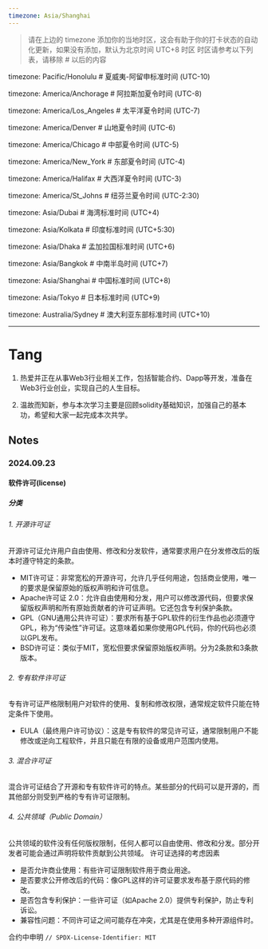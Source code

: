 ```yaml
---
timezone: Asia/Shanghai
---
```


> 请在上边的 timezone 添加你的当地时区，这会有助于你的打卡状态的自动化更新，如果没有添加，默认为北京时间 UTC+8 时区
> 时区请参考以下列表，请移除 # 以后的内容

timezone: Pacific/Honolulu # 夏威夷-阿留申标准时间 (UTC-10)

timezone: America/Anchorage # 阿拉斯加夏令时间 (UTC-8)

timezone: America/Los_Angeles # 太平洋夏令时间 (UTC-7)

timezone: America/Denver # 山地夏令时间 (UTC-6)

timezone: America/Chicago # 中部夏令时间 (UTC-5)

timezone: America/New_York # 东部夏令时间 (UTC-4)

timezone: America/Halifax # 大西洋夏令时间 (UTC-3)

timezone: America/St_Johns # 纽芬兰夏令时间 (UTC-2:30)

timezone: Asia/Dubai # 海湾标准时间 (UTC+4)

timezone: Asia/Kolkata # 印度标准时间 (UTC+5:30)

timezone: Asia/Dhaka # 孟加拉国标准时间 (UTC+6)

timezone: Asia/Bangkok # 中南半岛时间 (UTC+7)

timezone: Asia/Shanghai # 中国标准时间 (UTC+8)

timezone: Asia/Tokyo # 日本标准时间 (UTC+9)

timezone: Australia/Sydney # 澳大利亚东部标准时间 (UTC+10)

---

# Tang

1. 热爱并正在从事Web3行业相关工作，包括智能合约、Dapp等开发，准备在Web3行业创业，实现自己的人生目标。

2. 温故而知新，参与本次学习主要是回顾solidity基础知识，加强自己的基本功，希望和大家一起完成本次共学。
   
## Notes

<!-- Content_START -->

### 2024.09.23
#### 软件许可(license)
##### 分类
###### 1. 开源许可证
开源许可证允许用户自由使用、修改和分发软件，通常要求用户在分发修改后的版本时遵守特定的条款。
- MIT许可证：非常宽松的开源许可，允许几乎任何用途，包括商业使用，唯一的要求是保留原始的版权声明和许可信息。
- Apache许可证 2.0：允许自由使用和分发，用户可以修改源代码，但要求保留版权声明和所有原始贡献者的许可证声明。它还包含专利保护条款。
- GPL（GNU通用公共许可证）：要求所有基于GPL软件的衍生作品也必须遵守GPL，称为“传染性”许可证。这意味着如果你使用GPL代码，你的代码也必须以GPL发布。
- BSD许可证：类似于MIT，宽松但要求保留原始版权声明。分为2条款和3条款版本。
###### 2. 专有软件许可证
专有许可证严格限制用户对软件的使用、复制和修改权限，通常规定软件只能在特定条件下使用。
* EULA（最终用户许可协议）：这是专有软件的常见许可证，通常限制用户不能修改或逆向工程软件，并且只能在有限的设备或用户范围内使用。
###### 3. 混合许可证
混合许可证结合了开源和专有软件许可的特点。某些部分的代码可以是开源的，而其他部分则受到严格的专有许可证限制。
###### 4. 公共领域（Public Domain）
公共领域的软件没有任何版权限制，任何人都可以自由使用、修改和分发。部分开发者可能会通过声明将软件贡献到公共领域。
许可证选择的考虑因素
- 是否允许商业使用：有些许可证限制软件用于商业用途。
- 是否要求公开修改后的代码：像GPL这样的许可证要求发布基于原代码的修改。
- 是否包含专利保护：一些许可证（如Apache 2.0）提供专利保护，防止专利诉讼。
- 兼容性问题：不同许可证之间可能存在冲突，尤其是在使用多种开源组件时。

合约中申明
`// SPDX-License-Identifier: MIT`


<!-- Content_END -->
